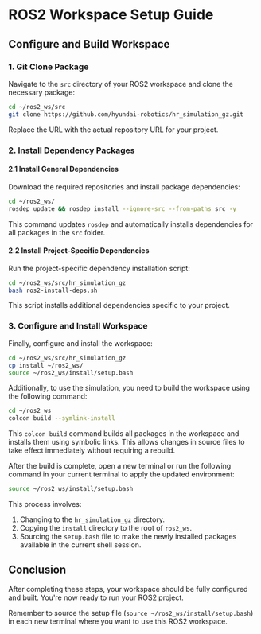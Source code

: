 # ROS2 Workspace Setup Guide

## Configure and Build Workspace

### 1. Git Clone Package

Navigate to the `src` directory of your ROS2 workspace and clone the necessary package:

```bash
cd ~/ros2_ws/src
git clone https://github.com/hyundai-robotics/hr_simulation_gz.git
```

Replace the URL with the actual repository URL for your project.

### 2. Install Dependency Packages

#### 2.1 Install General Dependencies

Download the required repositories and install package dependencies:

```bash
cd ~/ros2_ws/
rosdep update && rosdep install --ignore-src --from-paths src -y
```

This command updates `rosdep` and automatically installs dependencies for all packages in the `src` folder.

#### 2.2 Install Project-Specific Dependencies

Run the project-specific dependency installation script:

```bash
cd ~/ros2_ws/src/hr_simulation_gz
bash ros2-install-deps.sh
```

This script installs additional dependencies specific to your project.

### 3. Configure and Install Workspace

Finally, configure and install the workspace:

```bash
cd ~/ros2_ws/src/hr_simulation_gz
cp install ~/ros2_ws/
source ~/ros2_ws/install/setup.bash
```

Additionally, to use the simulation, you need to build the workspace using the following command:

```bash
cd ~/ros2_ws
colcon build --symlink-install
```

This `colcon build` command builds all packages in the workspace and installs them using symbolic links. This allows changes in source files to take effect immediately without requiring a rebuild.

After the build is complete, open a new terminal or run the following command in your current terminal to apply the updated environment:

```bash
source ~/ros2_ws/install/setup.bash
```

This process involves:

1. Changing to the `hr_simulation_gz` directory.
2. Copying the `install` directory to the root of `ros2_ws`.
3. Sourcing the `setup.bash` file to make the newly installed packages available in the current shell session.

## Conclusion

After completing these steps, your workspace should be fully configured and built. You're now ready to run your ROS2 project.

Remember to source the setup file (`source ~/ros2_ws/install/setup.bash`) in each new terminal where you want to use this ROS2 workspace.
